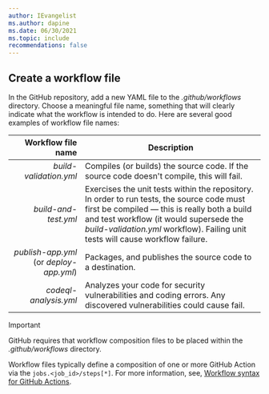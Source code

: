 ```yaml
---
author: IEvangelist
ms.author: dapine
ms.date: 06/30/2021
ms.topic: include
recommendations: false
---
```


## Create a workflow file

In the GitHub repository, add a new YAML file to the *.github/workflows* directory. Choose a meaningful file name, something that will clearly indicate what the workflow is intended to do. Here are several good examples of workflow file names:

| Workflow file name | Description |
|--:|--|
| *build-validation.yml* | Compiles (or builds) the source code. If the source code doesn't compile, this will fail. |
| *build-and-test.yml* | Exercises the unit tests within the repository. In order to run tests, the source code must first be compiled &mdash; this is really both a build and test workflow (it would supersede the *build-validation.yml* workflow). Failing unit tests will cause workflow failure. |
| *publish-app.yml* (or *deploy-app.yml*) | Packages, and publishes the source code to a destination. |
| *codeql-analysis.yml* | Analyzes your code for security vulnerabilities and coding errors. Any discovered vulnerabilities could cause fail. |

> [!IMPORTANT]
> GitHub requires that workflow composition files to be placed within the *.github/workflows* directory.

Workflow files typically define a composition of one or more GitHub Action via the `jobs.<job_id>/steps[*]`. For more information, see, [Workflow syntax for GitHub Actions](https://docs.github.com/actions/reference/workflow-syntax-for-github-actions).
